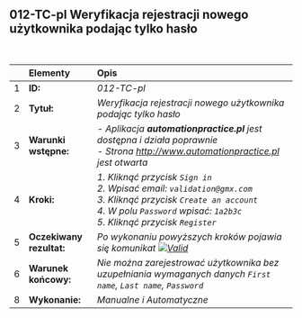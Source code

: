 ## 012-TC-pl Weryfikacja rejestracji nowego użytkownika podając tylko hasło

<br>

|     | Elementy                 | Opis                                                                   |
| :-- | :----------------------- | :--------------------------------------------------------------------- |
| 1   | **ID:**                  | _012-TC-pl_                                                            |
| 2   | **Tytuł:**               | _Weryfikacja rejestracji nowego użytkownika podając tylko hasło_       |
| 3   | **Warunki wstępne:**     | _- Aplikacja **automationpractice.pl** jest dostępna i działa poprawnie <br> - Strona http://www.automationpractice.pl jest otwarta_ |
| 4   | **Kroki:**               | _1. Kliknąć przycisk `Sign in` <br> 2. Wpisać email: `validation@gmx.com` <br> 3. Kliknąć przycisk `Create an account` <br> 4. W polu `Password` wpisać: `1a2b3c` <br> 5. Kliknąć przycisk `Register`_ |
| 5   | **Oczekiwany rezultat:** | _Po wykonaniu powyższych kroków pojawia się komunikat [![Valid](https://img.shields.io/badge/There%20are%202%20erroes-f3515c)](#)_ |
| 6   | **Warunek końcowy:**     | _Nie można zarejestrować użytkownika bez uzupełniania wymaganych danych `First name`, `Last name`, `Password`_ |
| 8   | **Wykonanie:**           | _Manualne i Automatyczne_                                               |
